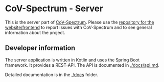 # CoV-Spectrum - Server

This is the server part of [CoV-Spectrum](https://cov-spectrum.org/). Please use the [repository for the website/frontend](https://github.com/cevo-public/cov-spectrum-website) to report issues with CoV-Spectrum and to see general information about the project.


## Developer information

The server application is written in Kotlin and uses the Spring Boot framework. It provides a REST-API. The API is documented in [./docs/api.md](./docs/api.md).

Detailed documentation is in the [./docs](./docs) folder.
